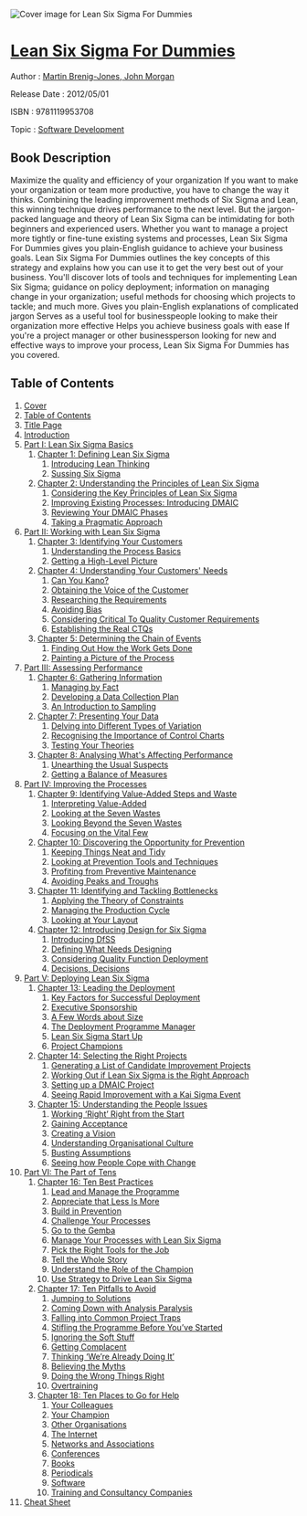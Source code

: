 ![Cover image for Lean Six Sigma For Dummies](https://imgdetail.ebookreading.net/cover/cover/software_development/EB9781119953708.jpg)

[Lean Six Sigma For Dummies](https://ebookreading.net/view/book/Lean+Six+Sigma+For+Dummies-EB9781119953708_1.html "Lean Six Sigma For Dummies")
====================================================================================================================

Author : [Martin Brenig-Jones](https://ebookreading.net/search/author/Martin+Brenig-Jones),[ John Morgan](https://ebookreading.net/search/author/+John+Morgan)

Release Date : 2012/05/01

ISBN : 9781119953708

Topic : [Software Development](https://ebookreading.net/search/category/software-development)

Book Description
-----------------

Maximize the quality and efficiency of your organization
If you want to make your organization or team more productive, you have to change the way it thinks. Combining the leading improvement methods of Six Sigma and Lean, this winning technique drives performance to the next level. But the jargon-packed language and theory of Lean Six Sigma can be intimidating for both beginners and experienced users. Whether you want to manage a project more tightly or fine-tune existing systems and processes, Lean Six Sigma For Dummies gives you plain-English guidance to achieve your business goals.
Lean Six Sigma For Dummies outlines the key concepts of this strategy and explains how you can use it to get the very best out of your business. You'll discover lots of tools and techniques for implementing Lean Six Sigma; guidance on policy deployment; information on managing change in your organization; useful methods for choosing which projects to tackle; and much more.
Gives you plain-English explanations of complicated jargon
Serves as a useful tool for businesspeople looking to make their organization more effective
Helps you achieve business goals with ease
If you're a project manager or other businessperson looking for new and effective ways to improve your process, Lean Six Sigma For Dummies has you covered.
              
Table of Contents
-----------------

1. [Cover](https://ebookreading.net/view/book/Lean+Six+Sigma+For+Dummies-EB9781119953708_0.html)
1. [Table of Contents](https://ebookreading.net/view/book/Lean+Six+Sigma+For+Dummies-EB9781119953708_0.html)
1. [Title Page](https://ebookreading.net/view/book/Lean+Six+Sigma+For+Dummies-EB9781119953708_0.html)
1. [Introduction](https://ebookreading.net/view/book/Lean+Six+Sigma+For+Dummies-EB9781119953708_0.html)
1. [Part I: Lean Six Sigma Basics](https://ebookreading.net/view/book/Lean+Six+Sigma+For+Dummies-EB9781119953708_0.html)
    1. [Chapter 1: Defining Lean Six Sigma](https://ebookreading.net/view/book/Lean+Six+Sigma+For+Dummies-EB9781119953708_0.html)
        1. [Introducing Lean Thinking](https://ebookreading.net/view/book/Lean+Six+Sigma+For+Dummies-EB9781119953708_0.html#a2)
        1. [Sussing Six Sigma](https://ebookreading.net/view/book/Lean+Six+Sigma+For+Dummies-EB9781119953708_0.html#a5)
    1. [Chapter 2: Understanding the Principles  of Lean Six Sigma](https://ebookreading.net/view/book/Lean+Six+Sigma+For+Dummies-EB9781119953708_0.html)
        1. [Considering the Key Principles  of Lean Six Sigma](https://ebookreading.net/view/book/Lean+Six+Sigma+For+Dummies-EB9781119953708_0.html#a2)
        1. [Improving Existing Processes: Introducing DMAIC](https://ebookreading.net/view/book/Lean+Six+Sigma+For+Dummies-EB9781119953708_0.html#a3)
        1. [Reviewing Your DMAIC Phases](https://ebookreading.net/view/book/Lean+Six+Sigma+For+Dummies-EB9781119953708_0.html#a9)
        1. [Taking a Pragmatic Approach](https://ebookreading.net/view/book/Lean+Six+Sigma+For+Dummies-EB9781119953708_0.html#a10)
1. [Part II: Working with Lean Six Sigma](https://ebookreading.net/view/book/Lean+Six+Sigma+For+Dummies-EB9781119953708_0.html)
    1. [Chapter 3: Identifying Your Customers](https://ebookreading.net/view/book/Lean+Six+Sigma+For+Dummies-EB9781119953708_0.html)
        1. [Understanding the Process Basics](https://ebookreading.net/view/book/Lean+Six+Sigma+For+Dummies-EB9781119953708_0.html#a2)
        1. [Getting a High-Level Picture](https://ebookreading.net/view/book/Lean+Six+Sigma+For+Dummies-EB9781119953708_0.html#a5)
    1. [Chapter 4: Understanding Your  Customers&#39; Needs](https://ebookreading.net/view/book/Lean+Six+Sigma+For+Dummies-EB9781119953708_0.html)
        1. [Can You Kano?](https://ebookreading.net/view/book/Lean+Six+Sigma+For+Dummies-EB9781119953708_0.html#a2)
        1. [Obtaining the Voice of the Customer](https://ebookreading.net/view/book/Lean+Six+Sigma+For+Dummies-EB9781119953708_0.html#a3)
        1. [Researching the Requirements](https://ebookreading.net/view/book/Lean+Six+Sigma+For+Dummies-EB9781119953708_0.html#a7)
        1. [Avoiding Bias](https://ebookreading.net/view/book/Lean+Six+Sigma+For+Dummies-EB9781119953708_0.html#a12)
        1. [Considering Critical To Quality  Customer Requirements](https://ebookreading.net/view/book/Lean+Six+Sigma+For+Dummies-EB9781119953708_0.html#a13)
        1. [Establishing the Real CTQs](https://ebookreading.net/view/book/Lean+Six+Sigma+For+Dummies-EB9781119953708_0.html#a14)
    1. [Chapter 5: Determining the Chain of Events](https://ebookreading.net/view/book/Lean+Six+Sigma+For+Dummies-EB9781119953708_0.html)
        1. [Finding Out How the Work Gets Done](https://ebookreading.net/view/book/Lean+Six+Sigma+For+Dummies-EB9781119953708_0.html#a2)
        1. [Painting a Picture of the Process](https://ebookreading.net/view/book/Lean+Six+Sigma+For+Dummies-EB9781119953708_0.html#a5)
1. [Part III: Assessing Performance](https://ebookreading.net/view/book/Lean+Six+Sigma+For+Dummies-EB9781119953708_0.html)
    1. [Chapter 6: Gathering Information](https://ebookreading.net/view/book/Lean+Six+Sigma+For+Dummies-EB9781119953708_0.html)
        1. [Managing by Fact](https://ebookreading.net/view/book/Lean+Six+Sigma+For+Dummies-EB9781119953708_0.html#a2)
        1. [Developing a Data Collection Plan](https://ebookreading.net/view/book/Lean+Six+Sigma+For+Dummies-EB9781119953708_0.html#a6)
        1. [An Introduction to Sampling](https://ebookreading.net/view/book/Lean+Six+Sigma+For+Dummies-EB9781119953708_0.html#a12)
    1. [Chapter 7: Presenting Your Data](https://ebookreading.net/view/book/Lean+Six+Sigma+For+Dummies-EB9781119953708_0.html)
        1. [Delving into Different Types of Variation](https://ebookreading.net/view/book/Lean+Six+Sigma+For+Dummies-EB9781119953708_0.html#a2)
        1. [Recognising the Importance  of Control Charts](https://ebookreading.net/view/book/Lean+Six+Sigma+For+Dummies-EB9781119953708_0.html#a8)
        1. [Testing Your Theories](https://ebookreading.net/view/book/Lean+Six+Sigma+For+Dummies-EB9781119953708_0.html#a15)
    1. [Chapter 8: Analysing What&#39;s Affecting Performance](https://ebookreading.net/view/book/Lean+Six+Sigma+For+Dummies-EB9781119953708_0.html)
        1. [Unearthing the Usual Suspects](https://ebookreading.net/view/book/Lean+Six+Sigma+For+Dummies-EB9781119953708_0.html#a2)
        1. [Getting a Balance of Measures](https://ebookreading.net/view/book/Lean+Six+Sigma+For+Dummies-EB9781119953708_0.html#a5)
1. [Part IV: Improving the Processes](https://ebookreading.net/view/book/Lean+Six+Sigma+For+Dummies-EB9781119953708_0.html)
    1. [Chapter 9: Identifying Value-Added  Steps and Waste](https://ebookreading.net/view/book/Lean+Six+Sigma+For+Dummies-EB9781119953708_0.html)
        1. [Interpreting Value-Added](https://ebookreading.net/view/book/Lean+Six+Sigma+For+Dummies-EB9781119953708_0.html#a2)
        1. [Looking at the Seven Wastes](https://ebookreading.net/view/book/Lean+Six+Sigma+For+Dummies-EB9781119953708_0.html#a6)
        1. [Looking Beyond the Seven Wastes](https://ebookreading.net/view/book/Lean+Six+Sigma+For+Dummies-EB9781119953708_0.html#a14)
        1. [Focusing on the Vital Few](https://ebookreading.net/view/book/Lean+Six+Sigma+For+Dummies-EB9781119953708_0.html#a18)
    1. [Chapter 10: Discovering the Opportunity  for Prevention](https://ebookreading.net/view/book/Lean+Six+Sigma+For+Dummies-EB9781119953708_0.html)
        1. [Keeping Things Neat and Tidy](https://ebookreading.net/view/book/Lean+Six+Sigma+For+Dummies-EB9781119953708_0.html#a2)
        1. [Looking at Prevention  Tools and Techniques](https://ebookreading.net/view/book/Lean+Six+Sigma+For+Dummies-EB9781119953708_0.html#a6)
        1. [Profiting from Preventive Maintenance](https://ebookreading.net/view/book/Lean+Six+Sigma+For+Dummies-EB9781119953708_0.html#a10)
        1. [Avoiding Peaks and Troughs](https://ebookreading.net/view/book/Lean+Six+Sigma+For+Dummies-EB9781119953708_0.html#a11)
    1. [Chapter 11: Identifying and Tackling Bottlenecks](https://ebookreading.net/view/book/Lean+Six+Sigma+For+Dummies-EB9781119953708_0.html)
        1. [Applying the Theory of Constraints](https://ebookreading.net/view/book/Lean+Six+Sigma+For+Dummies-EB9781119953708_0.html#a2)
        1. [Managing the Production Cycle](https://ebookreading.net/view/book/Lean+Six+Sigma+For+Dummies-EB9781119953708_0.html#a6)
        1. [Looking at Your Layout](https://ebookreading.net/view/book/Lean+Six+Sigma+For+Dummies-EB9781119953708_0.html#a10)
    1. [Chapter 12: Introducing Design for Six Sigma](https://ebookreading.net/view/book/Lean+Six+Sigma+For+Dummies-EB9781119953708_0.html)
        1. [Introducing DfSS](https://ebookreading.net/view/book/Lean+Six+Sigma+For+Dummies-EB9781119953708_0.html#a2)
        1. [Defining What Needs Designing](https://ebookreading.net/view/book/Lean+Six+Sigma+For+Dummies-EB9781119953708_0.html#a4)
        1. [Considering Quality Function Deployment](https://ebookreading.net/view/book/Lean+Six+Sigma+For+Dummies-EB9781119953708_0.html#a10)
        1. [Decisions, Decisions](https://ebookreading.net/view/book/Lean+Six+Sigma+For+Dummies-EB9781119953708_0.html#a13)
1. [Part V: Deploying Lean Six Sigma](https://ebookreading.net/view/book/Lean+Six+Sigma+For+Dummies-EB9781119953708_0.html)
    1. [Chapter 13: Leading the Deployment](https://ebookreading.net/view/book/Lean+Six+Sigma+For+Dummies-EB9781119953708_0.html)
        1. [Key Factors for Successful Deployment ](https://ebookreading.net/view/book/Lean+Six+Sigma+For+Dummies-EB9781119953708_0.html#a2)
        1. [Executive Sponsorship](https://ebookreading.net/view/book/Lean+Six+Sigma+For+Dummies-EB9781119953708_0.html#a3)
        1. [A Few Words about Size](https://ebookreading.net/view/book/Lean+Six+Sigma+For+Dummies-EB9781119953708_0.html#a4)
        1. [The Deployment Programme Manager ](https://ebookreading.net/view/book/Lean+Six+Sigma+For+Dummies-EB9781119953708_0.html#a5)
        1. [Lean Six Sigma Start Up](https://ebookreading.net/view/book/Lean+Six+Sigma+For+Dummies-EB9781119953708_0.html#a6)
        1. [Project Champions](https://ebookreading.net/view/book/Lean+Six+Sigma+For+Dummies-EB9781119953708_0.html#a7)
    1. [Chapter 14: Selecting the Right Projects](https://ebookreading.net/view/book/Lean+Six+Sigma+For+Dummies-EB9781119953708_0.html)
        1. [Generating a List of Candidate  Improvement Projects](https://ebookreading.net/view/book/Lean+Six+Sigma+For+Dummies-EB9781119953708_0.html#a2)
        1. [Working Out if Lean Six Sigma  is the Right Approach](https://ebookreading.net/view/book/Lean+Six+Sigma+For+Dummies-EB9781119953708_0.html#a3)
        1. [Setting up a DMAIC Project](https://ebookreading.net/view/book/Lean+Six+Sigma+For+Dummies-EB9781119953708_0.html#a7)
        1. [Seeing Rapid Improvement  with a Kai Sigma Event](https://ebookreading.net/view/book/Lean+Six+Sigma+For+Dummies-EB9781119953708_0.html#a8)
    1. [Chapter 15: Understanding the People Issues](https://ebookreading.net/view/book/Lean+Six+Sigma+For+Dummies-EB9781119953708_0.html)
        1. [Working ‘Right’ Right from the Start](https://ebookreading.net/view/book/Lean+Six+Sigma+For+Dummies-EB9781119953708_0.html#a2)
        1. [Gaining Acceptance](https://ebookreading.net/view/book/Lean+Six+Sigma+For+Dummies-EB9781119953708_0.html#a3)
        1. [Creating a Vision](https://ebookreading.net/view/book/Lean+Six+Sigma+For+Dummies-EB9781119953708_0.html#a6)
        1. [Understanding Organisational Culture](https://ebookreading.net/view/book/Lean+Six+Sigma+For+Dummies-EB9781119953708_0.html#a7)
        1. [Busting Assumptions](https://ebookreading.net/view/book/Lean+Six+Sigma+For+Dummies-EB9781119953708_0.html#a8)
        1. [Seeing how People Cope with Change](https://ebookreading.net/view/book/Lean+Six+Sigma+For+Dummies-EB9781119953708_0.html#a9)
1. [Part VI: The Part of Tens](https://ebookreading.net/view/book/Lean+Six+Sigma+For+Dummies-EB9781119953708_0.html)
    1. [Chapter 16: Ten Best Practices](https://ebookreading.net/view/book/Lean+Six+Sigma+For+Dummies-EB9781119953708_0.html)
        1. [Lead and Manage the Programme](https://ebookreading.net/view/book/Lean+Six+Sigma+For+Dummies-EB9781119953708_0.html#a2)
        1. [Appreciate that Less Is More](https://ebookreading.net/view/book/Lean+Six+Sigma+For+Dummies-EB9781119953708_0.html#a3)
        1. [Build in Prevention](https://ebookreading.net/view/book/Lean+Six+Sigma+For+Dummies-EB9781119953708_0.html#a4)
        1. [Challenge Your Processes](https://ebookreading.net/view/book/Lean+Six+Sigma+For+Dummies-EB9781119953708_0.html#a5)
        1. [Go to the Gemba](https://ebookreading.net/view/book/Lean+Six+Sigma+For+Dummies-EB9781119953708_0.html#a6)
        1. [Manage Your Processes  with Lean Six Sigma](https://ebookreading.net/view/book/Lean+Six+Sigma+For+Dummies-EB9781119953708_0.html#a7)
        1. [Pick the Right Tools for the Job](https://ebookreading.net/view/book/Lean+Six+Sigma+For+Dummies-EB9781119953708_0.html#a8)
        1. [Tell the Whole Story](https://ebookreading.net/view/book/Lean+Six+Sigma+For+Dummies-EB9781119953708_0.html#a9)
        1. [Understand the Role of the Champion](https://ebookreading.net/view/book/Lean+Six+Sigma+For+Dummies-EB9781119953708_0.html#a10)
        1. [Use Strategy to Drive Lean Six Sigma](https://ebookreading.net/view/book/Lean+Six+Sigma+For+Dummies-EB9781119953708_0.html#a13)
    1. [Chapter 17: Ten Pitfalls to Avoid](https://ebookreading.net/view/book/Lean+Six+Sigma+For+Dummies-EB9781119953708_0.html)
        1. [Jumping to Solutions](https://ebookreading.net/view/book/Lean+Six+Sigma+For+Dummies-EB9781119953708_0.html#a2)
        1. [Coming Down with Analysis Paralysis](https://ebookreading.net/view/book/Lean+Six+Sigma+For+Dummies-EB9781119953708_0.html#a3)
        1. [Falling into Common Project Traps](https://ebookreading.net/view/book/Lean+Six+Sigma+For+Dummies-EB9781119953708_0.html#a4)
        1. [Stifling the Programme  Before You’ve Started](https://ebookreading.net/view/book/Lean+Six+Sigma+For+Dummies-EB9781119953708_0.html#a9)
        1. [Ignoring the Soft Stuff](https://ebookreading.net/view/book/Lean+Six+Sigma+For+Dummies-EB9781119953708_0.html#a10)
        1. [Getting Complacent](https://ebookreading.net/view/book/Lean+Six+Sigma+For+Dummies-EB9781119953708_0.html#a11)
        1. [Thinking ‘We’re Already Doing It’](https://ebookreading.net/view/book/Lean+Six+Sigma+For+Dummies-EB9781119953708_0.html#a12)
        1. [Believing the Myths](https://ebookreading.net/view/book/Lean+Six+Sigma+For+Dummies-EB9781119953708_0.html#a13)
        1. [Doing the Wrong Things Right](https://ebookreading.net/view/book/Lean+Six+Sigma+For+Dummies-EB9781119953708_0.html#a14)
        1. [Overtraining](https://ebookreading.net/view/book/Lean+Six+Sigma+For+Dummies-EB9781119953708_0.html#a15)
    1. [Chapter 18: Ten Places to Go for Help](https://ebookreading.net/view/book/Lean+Six+Sigma+For+Dummies-EB9781119953708_0.html)
        1. [Your Colleagues](https://ebookreading.net/view/book/Lean+Six+Sigma+For+Dummies-EB9781119953708_0.html#a2)
        1. [Your Champion](https://ebookreading.net/view/book/Lean+Six+Sigma+For+Dummies-EB9781119953708_0.html#a3)
        1. [Other Organisations](https://ebookreading.net/view/book/Lean+Six+Sigma+For+Dummies-EB9781119953708_0.html#a4)
        1. [The Internet](https://ebookreading.net/view/book/Lean+Six+Sigma+For+Dummies-EB9781119953708_0.html#a5)
        1. [Networks and Associations](https://ebookreading.net/view/book/Lean+Six+Sigma+For+Dummies-EB9781119953708_0.html#a6)
        1. [Conferences](https://ebookreading.net/view/book/Lean+Six+Sigma+For+Dummies-EB9781119953708_0.html#a7)
        1. [Books](https://ebookreading.net/view/book/Lean+Six+Sigma+For+Dummies-EB9781119953708_0.html#a8)
        1. [Periodicals](https://ebookreading.net/view/book/Lean+Six+Sigma+For+Dummies-EB9781119953708_0.html#a9)
        1. [Software](https://ebookreading.net/view/book/Lean+Six+Sigma+For+Dummies-EB9781119953708_0.html#a10)
        1. [Training and Consultancy Companies](https://ebookreading.net/view/book/Lean+Six+Sigma+For+Dummies-EB9781119953708_0.html#a13)
1. [Cheat Sheet](https://ebookreading.net/view/book/Lean+Six+Sigma+For+Dummies-EB9781119953708_0.html)
